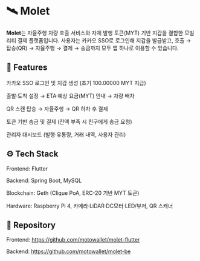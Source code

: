 # 🛰️ Molet

**Molet**는 자율주행 차량 호출 서비스와 자체 발행 토큰(MYT) 기반 지갑을 결합한 모빌리티 결제 플랫폼입니다.
사용자는 카카오 SSO로 로그인해 지갑을 발급받고, 호출 → 탑승(QR) → 자율주행 → 결제 → 송금까지 모두 앱 하나로 이용할 수 있습니다.

## 🚀 Features

카카오 SSO 로그인 및 지갑 생성 (초기 100.00000 MYT 지급)

출발·도착 설정 → ETA·예상 요금(MYT) 안내 → 차량 배차

QR 스캔 탑승 → 자율주행 → QR 하차 후 결제

토큰 기반 송금 및 결제 (잔액 부족 시 친구에게 송금 요청)

관리자 대시보드 (발행·유통량, 거래 내역, 사용자 관리)

## ⚙️ Tech Stack

Frontend: Flutter

Backend: Spring Boot, MySQL

Blockchain: Geth (Clique PoA, ERC-20 기반 MYT 토큰)

Hardware: Raspberry Pi 4, 카메라·LiDAR·DC모터·LED/부저, QR 스캐너

## 📂 Repository

Frontend: https://github.com/motowallet/molet-flutter

Backend: https://github.com/motowallet/molet-be
